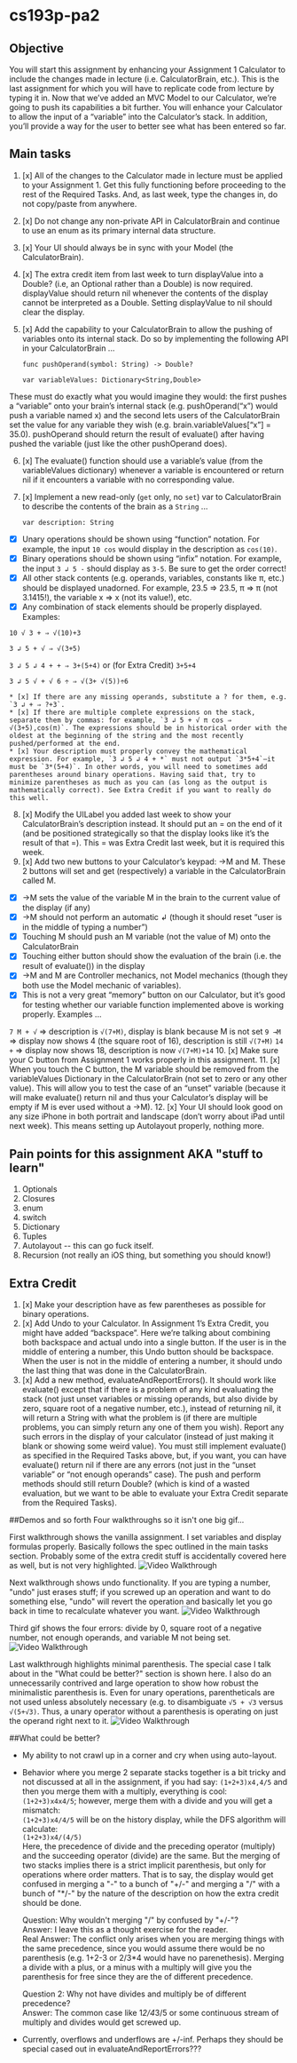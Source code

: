 # cs193p-pa2

## Objective
You will start this assignment by enhancing your Assignment 1 Calculator to include the changes made in lecture (i.e. CalculatorBrain, etc.). This is the last assignment for which you will have to replicate code from lecture by typing it in.
Now that we’ve added an MVC Model to our Calculator, we’re going to push its capabilities a bit further. You will enhance your Calculator to allow the input of a “variable” into the Calculator’s stack. In addition, you’ll provide a way for the user to better see what has been entered so far.

## Main tasks
1. [x] All of the changes to the Calculator made in lecture must be applied to your Assignment 1. Get this fully functioning before proceeding to the rest of the Required Tasks. And, as last week, type the changes in, do not copy/paste from anywhere.
2. [x] Do not change any non-private API in CalculatorBrain and continue to use an enum as its primary internal data structure.
3. [x] Your UI should always be in sync with your Model (the CalculatorBrain).
4. [x] The extra credit item from last week to turn displayValue into a Double? (i.e, an Optional rather than a Double) is now required. displayValue should return nil whenever the contents of the display cannot be interpreted as a Double. Setting displayValue to nil should clear the display.
5. [x] Add the capability to your CalculatorBrain to allow the pushing of variables onto its internal stack. Do so by implementing the following API in your CalculatorBrain ...

      `func pushOperand(symbol: String) -> Double?`

      `var variableValues: Dictionary<String,Double>`

These must do exactly what you would imagine they would: the first pushes a “variable” onto your brain’s internal stack (e.g. pushOperand(“x”) would push a variable named x) and the second lets users of the CalculatorBrain set the value for any variable they wish (e.g. brain.variableValues[“x”] = 35.0). pushOperand should return the result of evaluate() after having pushed the variable (just like the other pushOperand does).

6. [x] The evaluate() function should use a variable’s value (from the variableValues dictionary) whenever a variable is encountered or return nil if it encounters a variable with no corresponding value.

7. [x] Implement a new read-only (`get` only, no `set`) var to CalculatorBrain to describe the contents of the brain as a `String` ...

      `var description: String`

  * [x] Unary operations should be shown using “function” notation. For example, the
input `10 cos` would display in the description as `cos(10)`.
  * [x] Binary operations should be shown using “infix” notation. For example, the input
`3 ↲ 5 -` should display as `3-5`. Be sure to get the order correct!
  * [x]  All other stack contents (e.g. operands, variables, constants like π, etc.) should be displayed unadorned. For example, 23.5 ⇒ 23.5, π ⇒ π (not 3.1415!), the variable x ⇒ x (not its value!), etc.
  * [x]  Any combination of stack elements should be properly displayed. Examples:

  `10 √ 3 + ⇒ √(10)+3`
  
  `3 ↲ 5 + √ ⇒ √(3+5)`
  
  `3 ↲ 5 ↲ 4 + + ⇒ 3+(5+4)` or (for Extra Credit) `3+5+4`
  
  `3 ↲ 5 √ + √ 6 ÷ ⇒ √(3+ √(5))÷6`

    * [x] If there are any missing operands, substitute a ? for them, e.g. `3 ↲ + ⇒ ?+3`.
    * [x] If there are multiple complete expressions on the stack, separate them by commas: for example, `3 ↲ 5 + √ π cos ⇒ √(3+5),cos(π)`. The expressions should be in historical order with the oldest at the beginning of the string and the most recently pushed/performed at the end.
    * [x] Your description must properly convey the mathematical expression. For example, `3 ↲ 5 ↲ 4 + *` must not output `3*5+4`—it must be `3*(5+4)`. In other words, you will need to sometimes add parentheses around binary operations. Having said that, try to minimize parentheses as much as you can (as long as the output is mathematically correct). See Extra Credit if you want to really do this well.


8. [x] Modify the UILabel you added last week to show your CalculatorBrain’s description instead. It should put an = on the end of it (and be positioned strategically so that the display looks like it’s the result of that =). This = was Extra Credit last week, but it is required this week.
9. [x] Add two new buttons to your Calculator’s keypad: →M and M. These 2 buttons will set and get (respectively) a variable in the CalculatorBrain called M.
  * [x] →M sets the value of the variable M in the brain to the current value of the display (if any)
  * [x] →M should not perform an automatic ↲ (though it should reset “user is in the middle of typing a number”)
  * [x] Touching M should push an M variable (not the value of M) onto the CalculatorBrain
  * [x] Touching either button should show the evaluation of the brain (i.e. the result of
evaluate()) in the display
  * [x] →M and M are Controller mechanics, not Model mechanics (though they both use
the Model mechanic of variables).
  * [x] This is not a very great “memory” button on our Calculator, but it’s good for testing whether our variable function implemented above is working properly. Examples ...

  `7 M + √` ⇒ description is `√(7+M)`, display is blank because M is not set
  `9 →M` ⇒ display now shows 4 (the square root of 16), description is still `√(7+M)`
  `14 +` ⇒ display now shows 18, description is now `√(7+M)+14`
10. [x] Make sure your C button from Assignment 1 works properly in this assignment.
11. [x] When you touch the C button, the M variable should be removed from the variableValues Dictionary in the CalculatorBrain (not set to zero or any other value). This will allow you to test the case of an “unset” variable (because it will make evaluate() return nil and thus your Calculator’s display will be empty if M is ever used without a →M).
12. [x] Your UI should look good on any size iPhone in both portrait and landscape (don’t worry about iPad until next week). This means setting up Autolayout properly, nothing more. 

## Pain points for this assignment AKA "stuff to learn"
1. Optionals
2. Closures
3. enum
4. switch
5. Dictionary
6. Tuples
7. Autolayout -- this can go fuck itself.
8. Recursion (not really an iOS thing, but something you should know!)

## Extra Credit
1. [x] Make your description have as few parentheses as possible for binary operations.
2. [x] Add Undo to your Calculator. In Assignment 1’s Extra Credit, you might have added “backspace”. Here we’re talking about combining both backspace and actual undo into a single button. If the user is in the middle of entering a number, this Undo button should be backspace. When the user is not in the middle of entering a number, it should undo the last thing that was done in the CalculatorBrain.
3. [x] Add a new method, evaluateAndReportErrors(). It should work like evaluate() except that if there is a problem of any kind evaluating the stack (not just unset variables or missing operands, but also divide by zero, square root of a negative number, etc.), instead of returning nil, it will return a String with what the problem is (if there are multiple problems, you can simply return any one of them you wish). Report any such errors in the display of your calculator (instead of just making it blank or showing some weird value). You must still implement evaluate() as specified in the Required Tasks above, but, if you want, you can have evaluate() return nil if there are any errors (not just in the “unset variable” or “not enough operands” case). The push and perform methods should still return Double? (which is kind of a wasted evaluation, but we want to be able to evaluate your Extra Credit separate from the Required Tasks).

##Demos and so forth
Four walkthroughs so it isn't one big gif...

First walkthrough shows the vanilla assignment.  I set variables and display formulas properly.  Basically follows the spec outlined in the main tasks section.  Probably some of the extra credit stuff is accidentally covered here as well, but is not very highlighted.
![Video Walkthrough](main_tasks.gif)

Next walkthrough shows undo functionality.  If you are typing a number, "undo" just erases stuff; if you screwed up an operation and want to do something else, "undo" will revert the operation and basically let you go back in time to recalculate whatever you want.
![Video Walkthrough](extra_credit_undo.gif)

Third gif shows the four errors: divide by 0, square root of a negative number, not enough operands, and variable M not being set.
![Video Walkthrough](extra_credit_errors.gif)

Last walkthrough highlights minimal parenthesis.  The special case I talk about in the "What could be better?" section is shown here.  I also do an unnecessarily contrived and large operation to show how robust the minimalistic parenthesis is.  Even for unary operations, parentheticals are not used unless absolutely necessary (e.g. to disambiguate `√5 + √3` versus `√(5+√3)`.  Thus, a unary operator without a parenthesis is operating on just the operand right next to it.
![Video Walkthrough](extra_credit_paren.gif)

##What could be better?
  * My ability to not crawl up in a corner and cry when using auto-layout.
  * Behavior where you merge 2 separate stacks together is a bit tricky and not discussed at all in the assignment, if you had say:
    `(1+2+3)x4,4/5` and then you merge them with a multiply, everything is cool:  
    `(1+2+3)x4x4/5`; however, merge them with a divide and you will get a mismatch:  
    `(1+2+3)x4/4/5` will be on the history display, while the DFS algorithm will calculate:  
    `(1+2+3)x4/(4/5)`  
    Here, the precedence of divide and the preceding operator (multiply) and the succeeding operator (divide) are the same.  But the merging of two stacks implies there is a strict implicit parenthesis, but only for operations where order matters.  That is to say, the display would get confused in merging a "-" to a bunch of "+/-" and merging a "/" with a bunch of "*/-" by the nature of the description on how the extra credit should be done.

    Question: Why wouldn't merging "/" by confused by "+/-"?  
    Answer: I leave this as a thought exercise for the reader.  
    Real Answer: The conflict only arises when you are merging things with the same precedence, since you would assume there would be no parenthesis (e.g. 1+2-3 or 2/3*4 would have no parenethesis).  Merging a divide with a plus, or a minus with a multiply will give you the parenthesis for free since they are the of different precedence.

    Question 2: Why not have divides and multiply be of different precedence?  
    Answer: The common case like 1*2/4*3/5 or some continuous stream of multiply and divides would get screwed up.

  * Currently, overflows and underflows are +/-inf.  Perhaps they should be special cased out in evaluateAndReportErrors???
